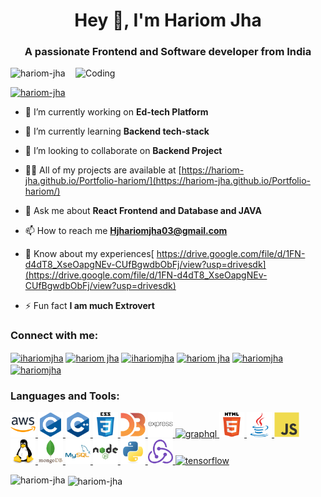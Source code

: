 <h1 align="center">Hey 👋, I'm Hariom Jha</h1>
<h3 align="center">A passionate Frontend and Software developer from India</h3>
<img align="right" alt="Coding" width="400" src="https://media0.giphy.com/media/v1.Y2lkPTc5MGI3NjExMDNuMnd0bjJ0a3hwNHg4eHdzZmZhdjl5OTdmcjQzNzZ6M2JnMmZzNCZlcD12MV9pbnRlcm5hbF9naWZfYnlfaWQmY3Q9Zw/M9kgjEsLG6LMbYC9dl/giphy.gif">


<p align="left"> <img src="https://komarev.com/ghpvc/?username=hariom-jha&label=Profile%20views&color=0e75b6&style=flat" alt="hariom-jha" /> </p>

<p align="left"> <a href="https://github.com/ryo-ma/github-profile-trophy"><img src="https://github-profile-trophy.vercel.app/?username=hariom-jha" alt="hariom-jha" /></a> </p>

- 🔭 I’m currently working on **Ed-tech Platform**

- 🌱 I’m currently learning **Backend tech-stack**

- 👯 I’m looking to collaborate on **Backend Project**

- 👨‍💻 All of my projects are available at [https://hariom-jha.github.io/Portfolio-hariom/](https://hariom-jha.github.io/Portfolio-hariom/)

- 💬 Ask me about **React Frontend and Database and JAVA**

- 📫 How to reach me **Hjhariomjha03@gmail.com**

- 📄 Know about my experiences[ [https://drive.google.com/file/d/1FN-d4dT8_XseOapgNEv-CUfBgwdbObFj/view?usp=drivesdk](https://drive.google.com/file/d/1FN-d4dT8_XseOapgNEv-CUfBgwdbObFj/view?usp=drivesdk)
](https://drive.google.com/file/d/1XTgfrHw1Cq5NijRK5Oe_oMDO-KrUXOpW/view?usp=drivesdk)
- ⚡ Fun fact **I am much Extrovert**

<h3 align="left">Connect with me:</h3>
<p align="left">
<a href="https://twitter.com/ihariomjha" target="blank"><img align="center" src="https://raw.githubusercontent.com/rahuldkjain/github-profile-readme-generator/master/src/images/icons/Social/twitter.svg" alt="ihariomjha" height="30" width="40" /></a>
<a href="https://fb.com/hariom jha" target="blank"><img align="center" src="https://raw.githubusercontent.com/rahuldkjain/github-profile-readme-generator/master/src/images/icons/Social/facebook.svg" alt="hariom jha" height="30" width="40" /></a>
<a href="https://instagram.com/ihariomjha" target="blank"><img align="center" src="https://raw.githubusercontent.com/rahuldkjain/github-profile-readme-generator/master/src/images/icons/Social/instagram.svg" alt="ihariomjha" height="30" width="40" /></a>
<a href="https://www.codechef.com/users/hariom jha" target="blank"><img align="center" src="https://cdn.jsdelivr.net/npm/simple-icons@3.1.0/icons/codechef.svg" alt="hariom jha" height="30" width="40" /></a>
<a href="https://www.leetcode.com/hariomjha" target="blank"><img align="center" src="https://raw.githubusercontent.com/rahuldkjain/github-profile-readme-generator/master/src/images/icons/Social/leet-code.svg" alt="hariomjha" height="30" width="40" /></a>
<a href="https://auth.geeksforgeeks.org/user/hariomjha" target="blank"><img align="center" src="https://raw.githubusercontent.com/rahuldkjain/github-profile-readme-generator/master/src/images/icons/Social/geeks-for-geeks.svg" alt="hariomjha" height="30" width="40" /></a>
</p>

<h3 align="left">Languages and Tools:</h3>
<p align="left"> <a href="https://aws.amazon.com" target="_blank" rel="noreferrer"> <img src="https://raw.githubusercontent.com/devicons/devicon/master/icons/amazonwebservices/amazonwebservices-original-wordmark.svg" alt="aws" width="40" height="40"/> </a> <a href="https://www.cprogramming.com/" target="_blank" rel="noreferrer"> <img src="https://raw.githubusercontent.com/devicons/devicon/master/icons/c/c-original.svg" alt="c" width="40" height="40"/> </a> <a href="https://www.w3schools.com/cpp/" target="_blank" rel="noreferrer"> <img src="https://raw.githubusercontent.com/devicons/devicon/master/icons/cplusplus/cplusplus-original.svg" alt="cplusplus" width="40" height="40"/> </a> <a href="https://www.w3schools.com/css/" target="_blank" rel="noreferrer"> <img src="https://raw.githubusercontent.com/devicons/devicon/master/icons/css3/css3-original-wordmark.svg" alt="css3" width="40" height="40"/> </a> <a href="https://d3js.org/" target="_blank" rel="noreferrer"> <img src="https://raw.githubusercontent.com/devicons/devicon/master/icons/d3js/d3js-original.svg" alt="d3js" width="40" height="40"/> </a> <a href="https://expressjs.com" target="_blank" rel="noreferrer"> <img src="https://raw.githubusercontent.com/devicons/devicon/master/icons/express/express-original-wordmark.svg" alt="express" width="40" height="40"/> </a> <a href="https://graphql.org" target="_blank" rel="noreferrer"> <img src="https://www.vectorlogo.zone/logos/graphql/graphql-icon.svg" alt="graphql" width="40" height="40"/> </a> <a href="https://www.w3.org/html/" target="_blank" rel="noreferrer"> <img src="https://raw.githubusercontent.com/devicons/devicon/master/icons/html5/html5-original-wordmark.svg" alt="html5" width="40" height="40"/> </a> <a href="https://www.java.com" target="_blank" rel="noreferrer"> <img src="https://raw.githubusercontent.com/devicons/devicon/master/icons/java/java-original.svg" alt="java" width="40" height="40"/> </a> <a href="https://developer.mozilla.org/en-US/docs/Web/JavaScript" target="_blank" rel="noreferrer"> <img src="https://raw.githubusercontent.com/devicons/devicon/master/icons/javascript/javascript-original.svg" alt="javascript" width="40" height="40"/> </a> <a href="https://www.linux.org/" target="_blank" rel="noreferrer"> <img src="https://raw.githubusercontent.com/devicons/devicon/master/icons/linux/linux-original.svg" alt="linux" width="40" height="40"/> </a> <a href="https://www.mongodb.com/" target="_blank" rel="noreferrer"> <img src="https://raw.githubusercontent.com/devicons/devicon/master/icons/mongodb/mongodb-original-wordmark.svg" alt="mongodb" width="40" height="40"/> </a> <a href="https://www.mysql.com/" target="_blank" rel="noreferrer"> <img src="https://raw.githubusercontent.com/devicons/devicon/master/icons/mysql/mysql-original-wordmark.svg" alt="mysql" width="40" height="40"/> </a> <a href="https://nodejs.org" target="_blank" rel="noreferrer"> <img src="https://raw.githubusercontent.com/devicons/devicon/master/icons/nodejs/nodejs-original-wordmark.svg" alt="nodejs" width="40" height="40"/> </a> <a href="https://www.python.org" target="_blank" rel="noreferrer"> <img src="https://raw.githubusercontent.com/devicons/devicon/master/icons/python/python-original.svg" alt="python" width="40" height="40"/> </a> <a href="https://redux.js.org" target="_blank" rel="noreferrer"> <img src="https://raw.githubusercontent.com/devicons/devicon/master/icons/redux/redux-original.svg" alt="redux" width="40" height="40"/> </a> <a href="https://www.tensorflow.org" target="_blank" rel="noreferrer"> <img src="https://www.vectorlogo.zone/logos/tensorflow/tensorflow-icon.svg" alt="tensorflow" width="40" height="40"/> </a> </p>

<p><img align="left" src="https://github-readme-stats.vercel.app/api/top-langs?username=hariom-jha&show_icons=true&locale=en&layout=compact" alt="hariom-jha" /></p>

<p>&nbsp;<img align="center" src="https://github-readme-stats.vercel.app/api?username=hariom-jha&show_icons=true&locale=en" alt="hariom-jha" /></p>

